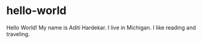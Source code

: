 # hello-world
Hello World! 
My name is Aditi Hardekar. I live in Michigan. I like reading and traveling. 
